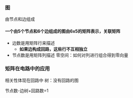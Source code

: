 ### 图
由节点和边组成
#### 一个由5个节点和6个边组成的图由6x5的矩阵表示，关联矩阵
- 边数是用矩阵行来描述
	- **如果边构成回路，这些行不互相独立**
- 节点数是用矩阵列描述 
零空间：如何对列进行组合得到零向量
### 矩阵在电路中的应用
相关性体现在回路中
树：没有回路的图

节点数-边树+回路数=1


